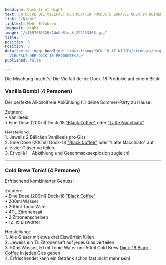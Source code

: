 ```yaml
---
headline: Dock-18 at Night
text: ENTDECKE DIE VIELFALT DER DOCK-18 PRODUKTE ZUHAUSE ODER IN DEINER BAR
link: "/Night"
linktext: Mehr Erfahren
imagealt: Night
image: "/v1557060326/AdobeStock_221953308.jpg"
title: ''
position: 3
Position: 3
detailseite_image_headline: "<p><strong>DOCK-18 AT NIGHT</strong></p><p>ENTDECKE DIE
  VIELFALT DER DOCK-18 PRODUKTE</p>"
published: false

---
```

Die Mischung macht's! Die Vielfalt deiner Dock-18 Produkte auf einem Blick:

### Vanilla Bomb! (4 Personen)

Der perfekte Alkoholfreie Abkühlung für deine Sommer-Party zu Hause!

Zutaten:  
• Vanilleeis  
• Eine Dose (200ml) Dock-18 ["Black Coffee"](https://dock-18.de/products/BlackCoffee/ "Black Coffee") oder ["Latte Macchiato"](https://dock-18.de/products/LatteMacchiato/ "Latte Macchiato")

Herstellung:  
1\. Jeweils 2 Bällchen Vanilleeis pro Glas  
2\. Eine Dose (200ml) Dock-18 ["Black Coffee"](https://dock-18.de/products/BlackCoffee/) oder "Latte Macchiato" auf alle vier Gläser verteilen  
3\. Et voilà ! - Abkühlung und Geschmacksexplosion zugleich!

***

### Cold Brew Tonic! (4 Personen)

Erfrischend kombinierter Genuss!

Zutaten:  
• Eine Dose (200ml) Dock-18 ["Black Coffee" ](https://dock-18.de/products/BlackCoffee/)  
• 200ml Wasser  
• 200ml Tonic Water  
• 4TL Zitronensaft  
• 2 Zitronenscheiben  
• 12-15 Eiswürfel 

Herstellung:  
1\. Alle Gläser mit etwa drei Eiswürfeln füllen  
2\. Jeweils ein TL Zitronensaft auf jedes Glas verteilen  
3\. 50ml Wasser, 50 ml Tonic Water und 50ml Cold Brew [Dock-18 Black Coffee](https://dock-18.de/products/BlackCoffee/) in jedes Glas geben  
4\. Erfrischender kann ein Getränk schon fast nicht mehr sein!